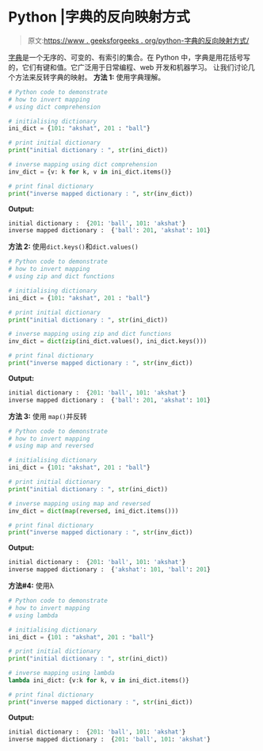# Python |字典的反向映射方式

> 原文:[https://www . geeksforgeeks . org/python-字典的反向映射方式/](https://www.geeksforgeeks.org/python-ways-to-invert-mapping-of-dictionary/)

[字典](https://www.geeksforgeeks.org/python-dictionary/)是一个无序的、可变的、有索引的集合。在 Python 中，字典是用花括号写的，它们有键和值。它广泛用于日常编程、web 开发和机器学习。
让我们讨论几个方法来反转字典的映射。
**方法 1:** 使用字典理解。

```py
# Python code to demonstrate
# how to invert mapping 
# using dict comprehension

# initialising dictionary
ini_dict = {101: "akshat", 201 : "ball"}

# print initial dictionary
print("initial dictionary : ", str(ini_dict))

# inverse mapping using dict comprehension
inv_dict = {v: k for k, v in ini_dict.items()}

# print final dictionary
print("inverse mapped dictionary : ", str(inv_dict))
```

**Output:**

```py
initial dictionary :  {201: 'ball', 101: 'akshat'}
inverse mapped dictionary :  {'ball': 201, 'akshat': 101}

```

**方法 2:** 使用`dict.keys()`和`dict.values()`

```py
# Python code to demonstrate
# how to invert mapping 
# using zip and dict functions

# initialising dictionary
ini_dict = {101: "akshat", 201 : "ball"}

# print initial dictionary
print("initial dictionary : ", str(ini_dict))

# inverse mapping using zip and dict functions
inv_dict = dict(zip(ini_dict.values(), ini_dict.keys()))

# print final dictionary
print("inverse mapped dictionary : ", str(inv_dict))
```

**Output:**

```py
initial dictionary :  {201: 'ball', 101: 'akshat'}
inverse mapped dictionary :  {'ball': 201, 'akshat': 101}

```

**方法 3:** 使用 `map()`并反转

```py
# Python code to demonstrate
# how to invert mapping 
# using map and reversed

# initialising dictionary
ini_dict = {101: "akshat", 201 : "ball"}

# print initial dictionary
print("initial dictionary : ", str(ini_dict))

# inverse mapping using map and reversed
inv_dict = dict(map(reversed, ini_dict.items()))

# print final dictionary
print("inverse mapped dictionary : ", str(inv_dict))
```

**Output:**

```py
initial dictionary :  {201: 'ball', 101: 'akshat'}
inverse mapped dictionary :  {'akshat': 101, 'ball': 201}

```

**方法#4:** 使用λ

```py
# Python code to demonstrate
# how to invert mapping 
# using lambda

# initialising dictionary
ini_dict = {101 : "akshat", 201 : "ball"}

# print initial dictionary
print("initial dictionary : ", str(ini_dict))

# inverse mapping using lambda
lambda ini_dict: {v:k for k, v in ini_dict.items()}

# print final dictionary
print("inverse mapped dictionary : ", str(ini_dict))
```

**Output:**

```py
initial dictionary :  {201: 'ball', 101: 'akshat'}
inverse mapped dictionary :  {201: 'ball', 101: 'akshat'}

```